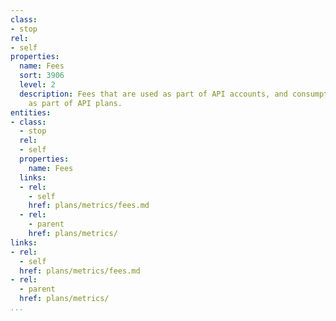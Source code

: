 ```yaml
---
class:
- stop
rel:
- self
properties:
  name: Fees
  sort: 3906
  level: 2
  description: Fees that are used as part of API accounts, and consumption, and applied
    as part of API plans.
entities:
- class:
  - stop
  rel:
  - self
  properties:
    name: Fees
  links:
  - rel:
    - self
    href: plans/metrics/fees.md
  - rel:
    - parent
    href: plans/metrics/
links:
- rel:
  - self
  href: plans/metrics/fees.md
- rel:
  - parent
  href: plans/metrics/
...
```

